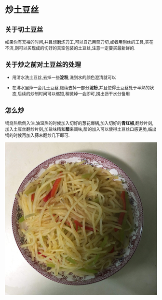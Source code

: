 # 炒土豆丝

## 关于切土豆丝

如果你有充裕的时间,并且想磨炼刀工,可以自己用菜刀切,或者用刨丝的工具,实在不济,则可以买现成的切好的真空包装的土豆丝,注意一定要买最新鲜的.

## 关于炒之前对土豆丝的处理

- 用清水洗土豆丝,去掉一些**淀粉**,洗到水的颜色澄清就可以

- 在沸水里焯一会儿土豆丝,继续去掉一部分**淀粉**,并且使得土豆丝处于半熟的状态,后续的炒制时间可以缩短,稍微焯一会即可,捞出沥干水分备用

## 怎么炒

锅烧热后倒入油,油温热的时候加入切好的葱花爆锅,加入切好的**青红椒**,翻炒片刻,加入土豆丝翻炒片刻,加盐味精和**醋**来调味,醋的加入可以使得土豆丝口感更脆,临出锅的时候再加入蒜末翻炒几下即可.

![image](images/01.jpg)
